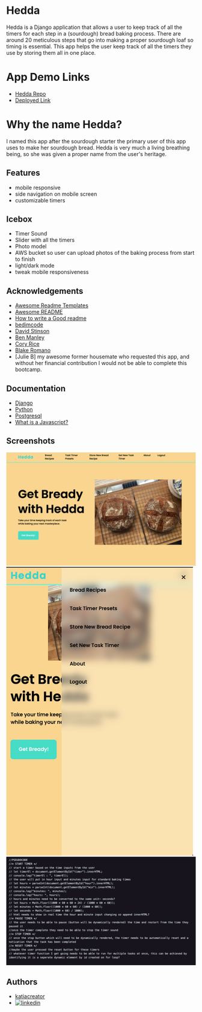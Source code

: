 
# Hedda

Hedda is a Django application that allows a user to keep track of all the timers for each step in a (sourdough) bread baking process. There are around 20 meticulous steps that go into making a proper sourdough loaf so timing is essential. This app helps the user keep track of all the timers they use by storing them all in one place.

# App Demo Links
- [Hedda Repo](https://github.com/katiacreator/hedda)
- [Deployed Link](getbready@herokuapp.com)

# Why the name Hedda?
I named this app after the sourdough starter the primary user of this app uses to make her sourdough bread. Hedda is very much a living breathing being, so she was given a proper name from the user's heritage.


## Features
- mobile responsive
- side navigation on mobile screen
- customizable timers

## Icebox
- Timer Sound
- Slider with all the timers
- Photo model
- AWS bucket so user can upload photos of the baking process from start to finish
- light/dark mode
- tweak mobile responsiveness

## Acknowledgements

 - [Awesome Readme Templates](https://awesomeopensource.com/project/elangosundar/awesome-README-templates)
 - [Awesome README](https://github.com/matiassingers/awesome-readme)
 - [How to write a Good readme](https://bulldogjob.com/news/449-how-to-write-a-good-readme-for-your-github-project)
 - [bedimcode](https://github.com/bedimcode/responsive-landing-page-coffee3d/blob/master/index.html)
 - [David Stinson](https://github.com/DavidStinson)
 - [Ben Manley](https://github.com/ManliestBen)
 - [Cory Rice](https://github.com/crice802)
 - [Blake Romano](https://github.com/blakeromano)
 - [Julie B] my awesome former housemate who requested this app, and without her financial contribution I would not be able to complete this bootcamp.


## Documentation

- [Django](https://linktodocumentation)
- [Python](https://linktodocumentation)
- [Postgresql](https://linktodocumentation)
- [What is a Javascript?](https://linktodocumentation)


## Screenshots

![Landing Page](main_app/static/images/landingpageSS.png)
![Side Navigation](main_app/static/images/sidenavSS.png)
![Pseudocode](main_app/static/images/pseudocodeSS.png)

## Authors

- [katiacreator](https://www.github.com/katiacreator)
- [![linkedin](https://img.shields.io/badge/linkedin-0A66C2?style=for-the-badge&logo=linkedin&logoColor=white)](https://www.linkedin.com/)

  
